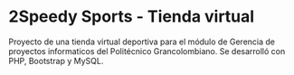 # 2Speedy Sports - Tienda virtual
Proyecto de una tienda virtual deportiva para el módulo de Gerencia de proyectos informaticos del Politécnico Grancolombiano.
Se desarrolló con PHP, Bootstrap y MySQL.
